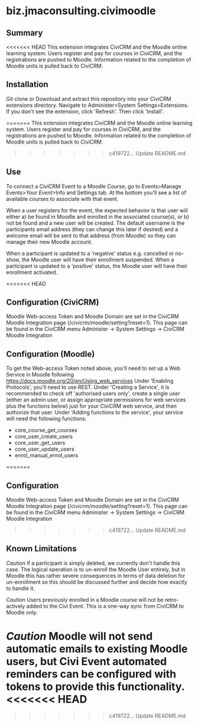 # biz.jmaconsulting.civimoodle

## Summary
<<<<<<< HEAD
This extension integrates CiviCRM and the Moodle online learning system.
    Users register and pay for courses in CiviCRM, and the registrations are pushed to Moodle.
    Information related to the completion of Moodle units is pulled back to CiviCRM.

## Installation
Git clone or Download and extract this repository into your CiviCRM extensions directory. Navigate to Administer>System Settings>Extensions. If you don't see the extension, click 'Refresh'. Then click 'Install'.

=======
This extension integrates CiviCRM and the Moodle online learning system. 
    Users register and pay for courses in CiviCRM, and the registrations are pushed to Moodle. 
    Information related to the completion of Moodle units is pulled back to CiviCRM.

>>>>>>> c419722... Update README.md
## Use
To connect a CiviCRM Event to a Moodle Course, go to Events>Manage Events>*Your Event*>Info and Settings tab. At the bottom you'll see a list of available courses to associate with that event.

When a user registers for the event, the expected behavior is that user will either a) be found in Moodle and enrolled in the associated course(s), or b) not be found and a new user will be created. The default username is the participants email address (they can change this later if desired) and a welcome email will be sent to that address (from Moodle) so they can manage their new Moodle account.

When a participant is updated to a 'negative' status e.g. cancelled or no-show, the Moodle user will have their enrollment suspended. When a participant is updated to a 'positive' status, the Moodle user will have their enrollment activated.

<<<<<<< HEAD
## Configuration (CiviCRM)
Moodle Web-access Token and Moodle Domain are set in the CiviCRM Moodle Integration page (/civicrm/moodle/setting?reset=1). This page can be found in the CiviCRM menu Administer -> System Settings -> CiviCRM Moodle Integration

## Configuration (Moodle)
To get the Web-access Token noted above, you'll need to set up a Web Service in Moodle following https://docs.moodle.org/20/en/Using_web_services
Under 'Enabling Protocols', you'll need to use REST.
Under 'Creating a Service', it is recommended to check off 'authorised users only', create a single user (either an admin user, or assign appropriate permissions for web services plus the functions below) just for your CiviCRM web service, and then authorize that user.
Under 'Adding functions to the service', your service will need the following functions:
  - core_course_get_courses
  - core_user_create_users
  - core_user_get_users
  - core_user_update_users
  - enrol_manual_enrol_users

=======
## Configuration
Moodle Web-access Token and Moodle Domain are set in the CiviCRM Moodle Integration page (/civicrm/moodle/setting?reset=1). This page can be found in the CiviCRM menu Administer -> System Settings -> CiviCRM Moodle Integration

>>>>>>> c419722... Update README.md
## Known Limitations
*Caution* If a participant is simply deleted, we currently don't handle this case. The logical operation is to un-enroll the Moodle User entirely, but in Moodle this has rather severe consequences in terms of data deletion for un-enrollment so this should be discussed further and decide how exactly to handle it.

*Caution* Users previously enrolled in a Moodle course will not be retro-actively added to the Civi Event. This is a one-way sync from CiviCRM to Moodle only.

*Caution* Moodle will not send automatic emails to existing Moodle users, but Civi Event automated reminders can be configured with tokens to provide this functionality.
<<<<<<< HEAD
=======

>>>>>>> c419722... Update README.md

